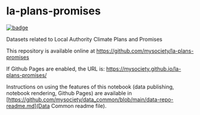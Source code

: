 
# la-plans-promises

[![badge](https://mybinder.org/badge.svg)](https://mybinder.org/v2/gh/mysociety/la-plans-promises/HEAD)

Datasets related to Local Authority Climate Plans and Promises

This repository is available online at https://github.com/mysociety/la-plans-promises

If Github Pages are enabled, the URL is: https://mysociety.github.io/la-plans-promises/

Instructions on using the features of this notebook (data publishing, notebook rendering, Github Pages) are available in [https://github.com/mysociety/data_common/blob/main/data-repo-readme.md](Data Common readme file).